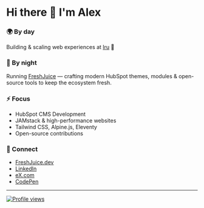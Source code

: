 # Hi there 👋 I'm Alex

### 🌍 By day
Building & scaling web experiences at [Iru](https://www.iru.com) 🚀

### 🍊 By night
Running [FreshJuice](https://freshjuice.dev) — crafting modern HubSpot themes, modules & open-source tools to keep the ecosystem fresh.

### ⚡ Focus
- HubSpot CMS Development
- JAMstack & high-performance websites
- Tailwind CSS, Alpine.js, Eleventy
- Open-source contributions

### 🔗 Connect
- [FreshJuice.dev](https://freshjuice.dev)
- [LinkedIn](https://linkedin.com/in/reatlat)
- [eX.com](https://x.com/reatlat)
- [CodePen](https://codepen.io/reatlat)

---

[![Profile views](https://komarev.com/ghpvc/?username=reatlat&label=Profile%20views&style=social)](https://github.com/reatlat)
